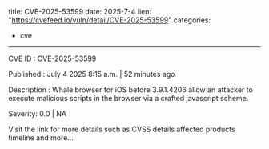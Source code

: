  
title: CVE-2025-53599
date: 2025-7-4
lien: "https://cvefeed.io/vuln/detail/CVE-2025-53599"
categories:
  - cve
---

CVE ID : CVE-2025-53599

Published :  July 4
2025
8:15 a.m. | 52 minutes ago

Description : Whale browser for iOS before 3.9.1.4206 allow an attacker to execute malicious scripts in the browser via a crafted javascript scheme.

Severity: 0.0 | NA

Visit the link for more details
such as CVSS details
affected products
timeline
and more...
